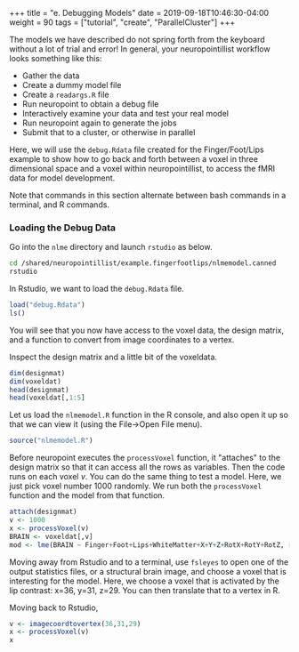 +++
title = "e. Debugging Models"
date = 2019-09-18T10:46:30-04:00
weight = 90
tags = ["tutorial", "create", "ParallelCluster"]
+++

The models we have described do not spring forth from the keyboard
without a lot of trial and error! In general, your neuropointillist workflow looks something like this:

- Gather the data 
- Create a dummy model file 
- Create a `readargs.R` file
- Run neuropoint to obtain a debug file
- Interactively examine your data and test your real model
- Run neuropoint again to generate the jobs
- Submit that to a cluster, or otherwise in parallel

Here, we will use the `debug.Rdata` file created for the
Finger/Foot/Lips example to show how to go back and forth between a
voxel in three dimensional space and a voxel within neuropointillist,
to access the fMRI data for model development. 

Note that commands in this section alternate between bash commands in
a terminal, and R commands.

### Loading the Debug Data

Go into the `nlme` directory and launch `rstudio` as below.
```bash
cd /shared/neuropointillist/example.fingerfootlips/nlmemodel.canned
rstudio
```

In Rstudio, we want to load the `debug.Rdata` file. 
```R
load("debug.Rdata")
ls()
```

You will see that you now have access to the voxel data, the design
matrix, and a function to convert from image coordinates to a vertex.

Inspect the design matrix and a little bit of the voxeldata.
```R
dim(designmat)
dim(voxeldat)
head(designmat)
head(voxeldat[,1:5]
```

Let us load the `nlmemodel.R` function in the R console, and also open it up so that we can view it (using the File->Open File menu).
```R
source("nlmemodel.R")
```

Before neuropoint executes the `processVoxel` function, it "attaches"
to the design matrix so that it can access all the rows as
variables. Then the code runs on each voxel *v*. You can do the same
thing to test a model. Here, we just pick voxel number 1000 randomly.
We run both the `processVoxel` function and the model from that function.

```R 
attach(designmat)
v <- 1000
x <- processVoxel(v)
BRAIN <- voxeldat[,v]
mod <- lme(BRAIN ~ Finger+Foot+Lips+WhiteMatter+X+Y+Z+RotX+RotY+RotZ, random=~1|idnum, method=c("ML"), na.action=na.omit, corr=corAR1(form=~1|idnum), control=lmeControl(returnObject=TRUE,singular.ok=TRUE))
```

Moving away from Rstudio and to a terminal, use `fsleyes` to open one
of the output statistics files, or a structural brain image, and
choose a voxel that is interesting for the model. Here, we choose a voxel that is activated by the lip contrast: x=36, y=31, z=29. You can then translate that to a vertex in R.

Moving back to Rstudio,
```R
v <- imagecoordtovertex(36,31,29)
x <- processVoxel(v)
x
```

